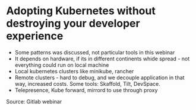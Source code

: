 # Adopting Kubernetes without destroying your developer experience

* Some patterns was discussed, not particular tools in this webinar
* It depends on hardware, if its in different continents whide spread - not everything could run on local machine
* Local kubernetes clusters like minikube, rancher
* Remote clusters  - hard to debug, and we decouple application in that way, increased costs. Some tools: Skaffold, Tilt, DevSpace.
* Telepresence, Kube forward, mirrord to use through proxy

Source: Gitlab webinar
